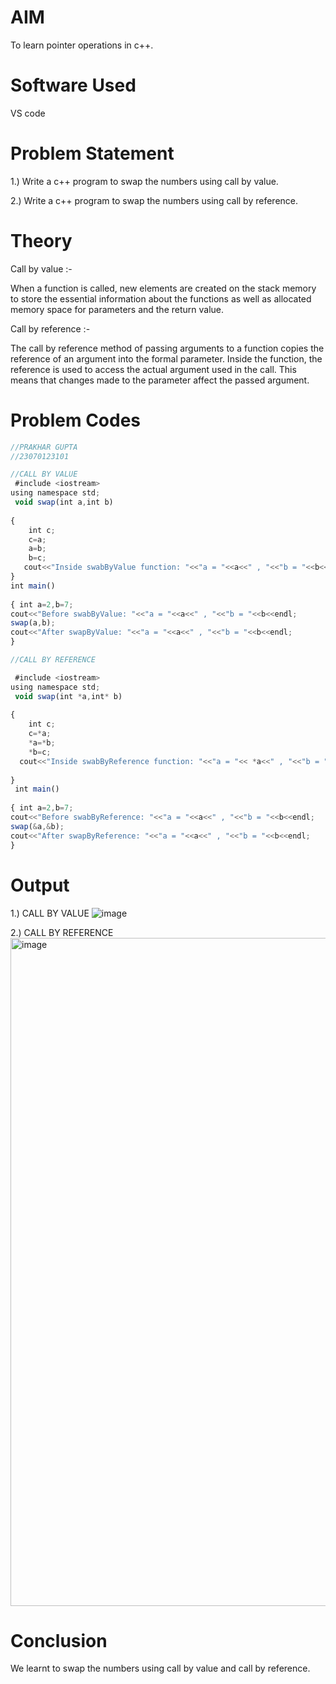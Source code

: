 # AIM

To learn pointer operations in c++.

# Software Used

VS code

# Problem Statement

1.) Write a c++ program to swap the numbers using call by value.

2.) Write a c++ program to swap the numbers using call by reference.

# Theory

Call by value :-

When a function is called, new elements are created on the stack memory to store the essential information about the functions as well as allocated memory space for parameters and the return value.

Call by reference :-

The call by reference method of passing arguments to a function copies the reference of an argument into the formal parameter. Inside the function, the reference is used to access the actual argument used in the call. This means that changes made to the parameter affect the passed argument.

# Problem Codes

```javascript
//PRAKHAR GUPTA
//23070123101

//CALL BY VALUE
 #include <iostream>
using namespace std;
 void swap(int a,int b)
 
{
    int c;
    c=a;
    a=b;
    b=c;
   cout<<"Inside swabByValue function: "<<"a = "<<a<<" , "<<"b = "<<b<<endl;
}
int main()
 
{ int a=2,b=7;
cout<<"Before swabByValue: "<<"a = "<<a<<" , "<<"b = "<<b<<endl;
swap(a,b);
cout<<"After swapByValue: "<<"a = "<<a<<" , "<<"b = "<<b<<endl;
}

//CALL BY REFERENCE

 #include <iostream>
using namespace std;
 void swap(int *a,int* b)
 
{
    int c;
    c=*a;
    *a=*b;
    *b=c;
  cout<<"Inside swabByReference function: "<<"a = "<< *a<<" , "<<"b = "<< *b<<endl;
    
}
 int main()
 
{ int a=2,b=7;
cout<<"Before swabByReference: "<<"a = "<<a<<" , "<<"b = "<<b<<endl;
swap(&a,&b); 
cout<<"After swapByReference: "<<"a = "<<a<<" , "<<"b = "<<b<<endl;
}

```

# Output

1.) CALL BY VALUE
![image](https://github.com/user-attachments/assets/ddcbb365-d96a-4e39-b32d-985cb5e7bb99)

2.) CALL BY REFERENCE
<img width="1069" alt="image" src="https://github.com/user-attachments/assets/fa7655b9-563e-4719-9bc6-800766b5f393">

# Conclusion

We learnt to swap the numbers using call by value and call by reference.

